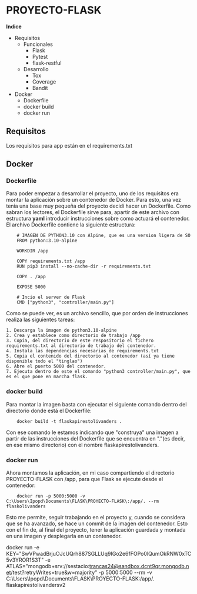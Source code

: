 # PROYECTO-FLASK
**Indice**
- Requisitos
  - Funcionales
    - Flask
    - Pytest
    - flask-restful
  - Desarrollo
    - Tox
    - Coverage
    - Bandit
- Docker 
  - Dockerfile
  - docker build
  - docker run

## Requisitos

Los requisitos para app están en el requirements.txt


## Docker
### Dockerfile

Para poder empezar a desarrollar el proyecto, uno de los requisitos era montar la aplicación sobre un contenedor de Docker. Para esto, una vez tenia una base muy pequeña del proyecto decidí hacer un Dockerfile.
Como sabran los lectores, el Dockerfile sirve para, apartir de este archivo con estructura __yaml__ introducir instrucciones sobre como actuará el contenedor. El archivo Dockerfile contiene la siguiente estructura:
````
    # IMAGEN DE PYTHON3.10 con Alpine, que es una version ligera de SO
    FROM python:3.10-alpine
    
    WORKDIR /app
    
    COPY requirements.txt /app
    RUN pip3 install --no-cache-dir -r requirements.txt
    
    COPY . /app
    
    EXPOSE 5000
    
    # Incio el server de Flask
    CMD ["python3", "controller/main.py"]
````
Como se puede ver, es un archivo sencillo, que por orden de instrucciones realiza las siguientes tareas:

    1. Descarga la imagen de python3.10-alpine
    2. Crea y establece como directorio de trabajo /app
    3. Copia, del directorio de este respositorio el fichero requirements.txt al directorio de trabajo del contenedor. 
    4. Instala las dependencias necesarias de requirements.txt
    5. Copia el contenido del directorio al contenedor (así ya tiene disponible todo el "tinglao")
    6. Abre el puerto 5000 del contenedor.
    7. Ejecuta dentro de este el comando "python3 controller/main.py", que es el que pone en marcha flask.

### docker build

Para montar la imagen basta con ejecutar el siguiente comando dentro del directorio donde está el Dockerfile:

````
    docker build -t flaskapirestolivanders .
````

Con ese comando le estamos indicando que "construya" una imagen a partir de las instrucciones del Dockerfile que se encuentra en "."(es decir, en ese mismo directorio) con el nombre flaskapirestolivanders.

### docker run 

Ahora montamos la aplicación, en mi caso compartiendo el directorio PROYECTO-FLASK con /app, para que Flask se ejecute desde el contenedor:

````
    docker run -p 5000:5000 -v C:\Users\Ipopd\Documents\FLASK\PROYECTO-FLASK\:/app/. --rm flaskolivanders
````
Esto me permite, seguir trabajando en el proyecto y, cuando se considera que se ha avanzado, se hace un commit de la imagen del contenedor. Esto con el fin de, al final del proyecto, tener la aplicación guardada y montada en una imagen y desplegarla en un contenedor.


docker run -e KEY="SwVPwadBrjuOJcUQrh887SGLLUq9IGo2e6fFOPo0lQumOkRNW0xTC5v3YROR1S3T" -e ATLAS="mongodb+srv://sestacio:trancas24@sandbox.dcnt9qr.mongodb.net/test?retryWrites=true&w=majority" -p 5000:5000 --rm  -v C:\Users\Ipopd\Documents\FLASK\PROYECTO-FLASK\:/app/.   flaskapirestolivandersv2
